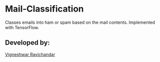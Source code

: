 # Mail-Classification

Classes emails into ham or spam based on the mail contents. Implemented with TensorFlow.

## Developed by:  
[Vigneshwar Ravichandar](https://github.com/ToastCoder)

